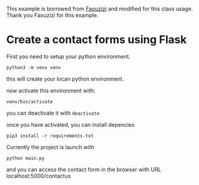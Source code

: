 This example is borrowed from [Faouzizi](https://github.com/Faouzizi/flaskCreateContactForms) and modified for this class usage.
Thank you Faouzizi for this example.

# Create a contact forms using Flask

First you need to setup your python environment.

```shell
python3 -m venv venv
```

this will create your locan python environment.

now activate this environment with:

```shell
venv/bin/activate
```

you can deactivate it with ```deactivate```

once you have activated, you can install depencies

```shell
pip3 install -r requirements.txt
```

Currently the project is launch with

```shell
python main.py
```

and you can access the contact form in the browser with URL localhost:5000/contactus